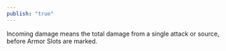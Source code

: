 ```yaml
---
publish: "true"
---
```

Incoming damage means the total damage from a single attack or source, before Armor Slots are marked.
